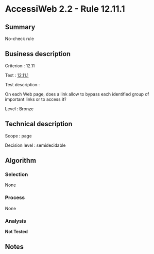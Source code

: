 # AccessiWeb 2.2 - Rule 12.11.1

## Summary

No-check rule

## Business description

Criterion : 12.11

Test : [12.11.1](http://www.accessiweb.org/index.php/accessiweb-22-english-version.html#test-12-11-1)

Test description :

On each Web page, does a link allow to bypass each identified group of
important links or to access it?

Level : Bronze

## Technical description

Scope : page

Decision level :
semidecidable

## Algorithm

### Selection

None

### Process

None

### Analysis

**Not Tested**

## Notes


